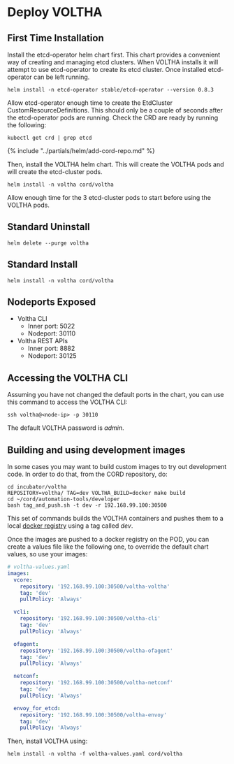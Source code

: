 # Deploy VOLTHA

## First Time Installation

Install the etcd-operator helm chart first. This chart provides a convenient way of creating and managing etcd clusters. When VOLTHA installs it will attempt to use etcd-operator to create its etcd cluster. Once installed etcd-operator can be left running.

```shell
helm install -n etcd-operator stable/etcd-operator --version 0.8.3
```

Allow etcd-operator enough time to create the EtdCluster CustomResourceDefinitions.  This should only be a couple of seconds after the etcd-operator pods are running.  Check the CRD are ready by running the following:

```shell
kubectl get crd | grep etcd
```

{% include "../partials/helm/add-cord-repo.md" %}

Then, install the VOLTHA helm chart. This will create the VOLTHA pods and  will create the etcd-cluster pods.

```shell
helm install -n voltha cord/voltha
```

Allow enough time for the 3 etcd-cluster pods to start before using the VOLTHA pods.

## Standard Uninstall

```shell
helm delete --purge voltha
```

## Standard Install

```shell
helm install -n voltha cord/voltha
```

## Nodeports Exposed

* Voltha CLI
    * Inner port: 5022
    * Nodeport: 30110
* Voltha REST APIs
    * Inner port: 8882
    * Nodeport: 30125

## Accessing the VOLTHA CLI

Assuming you have not changed the default ports in the chart,
you can use this command to access the VOLTHA CLI:

```shell
ssh voltha@<node-ip> -p 30110
```

The default VOLTHA password is *admin*.

## Building and using development images

In some cases you may want to build custom images to try out development code. In order to do that, from the CORD repository, do:

```shell
cd incubator/voltha
REPOSITORY=voltha/ TAG=dev VOLTHA_BUILD=docker make build
cd ~/cord/automation-tools/developer
bash tag_and_push.sh -t dev -r 192.168.99.100:30500
```

This set of commands builds the VOLTHA containers and pushes them to a local
[docker registry](../partials/push-images-to-registry.md) using a tag called *dev*.

Once the images are pushed to a docker registry on the POD, you can create a values file like the following one, to override the default chart values, so use your images:

```yaml
# voltha-values.yaml
images:
  vcore:
    repository: '192.168.99.100:30500/voltha-voltha'
    tag: 'dev'
    pullPolicy: 'Always'

  vcli:
    repository: '192.168.99.100:30500/voltha-cli'
    tag: 'dev'
    pullPolicy: 'Always'

  ofagent:
    repository: '192.168.99.100:30500/voltha-ofagent'
    tag: 'dev'
    pullPolicy: 'Always'

  netconf:
    repository: '192.168.99.100:30500/voltha-netconf'
    tag: 'dev'
    pullPolicy: 'Always'

  envoy_for_etcd:
    repository: '192.168.99.100:30500/voltha-envoy'
    tag: 'dev'
    pullPolicy: 'Always'

```

Then, install VOLTHA using:

```shell
helm install -n voltha -f voltha-values.yaml cord/voltha
```
